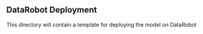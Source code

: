 DataRobot Deployment
--------------------

This directory will contain a template for deploying the model on DataRobot



